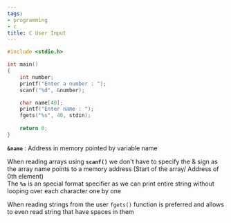 ```yaml
---
tags:
- programming
- c
title: C User Input
---
```


````c
#include <stdio.h>

int main()
{
	int number;
	printf("Enter a number : ");
	scanf("%d", &number);

	char name[40];
	printf("Enter name : ");
	fgets("%s", 40, stdin);
	
	return 0;
}
````

**`&name`** : Address in memory pointed by variable name

When reading arrays using **`scanf()`** we don't have to specify the & sign as the array name points to a memory address (Start of the array/ Address of 0th element)  
The **`%s`** is an special format specifier as we can print entire string without looping over each character one by one

When reading strings from the user `fgets()` function is preferred and allows to even read string that have spaces in them